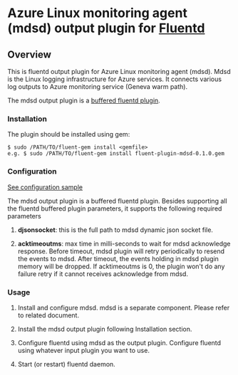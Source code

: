 # Azure Linux monitoring agent (mdsd) output plugin for [Fluentd](http://fluentd.org)

## Overview

This is fluentd output plugin for Azure Linux monitoring agent (mdsd).  Mdsd is the Linux logging infrastructure for Azure services. It connects various log outputs to Azure monitoring service (Geneva warm path).

The mdsd output plugin is a [buffered fluentd plugin](http://docs.fluentd.org/articles/buffer-plugin-overview).

### Installation

The plugin should be installed using gem:

    $ sudo /PATH/TO/fluent-gem install <gemfile>
    e.g. $ sudo /PATH/TO/fluent-gem install fluent-plugin-mdsd-0.1.0.gem

### Configuration

<a href="src/fluent-plugin-mdsd/out_mdsd_sample.conf">See configuration sample</a>

The mdsd output plugin is a buffered fluentd plugin. Besides supporting all the fluentd buffered plugin parameters, it supports the following required parameters

  1) **djsonsocket**: this is the full path to mdsd dynamic json socket file.

  2) **acktimeoutms**: max time in milli-seconds to wait for mdsd acknowledge response. Before timeout, mdsd plugin will retry periodically to resend the events to mdsd. After timeout, the events holding in mdsd plugin memory will be dropped. If acktimeoutms is 0, the plugin won't do any failure retry if it cannot receives acknowledge from mdsd.

### Usage

1) Install and configure mdsd. mdsd is a separate component. Please refer to related document.

2) Install the mdsd output plugin following Installation section.

3) Configure fluentd using mdsd as the output plugin. Configure fluentd using whatever input plugin you want to use.

4) Start (or restart) fluentd daemon.

